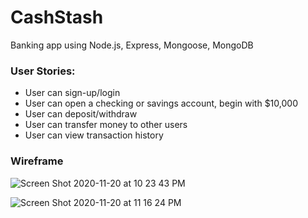 # CashStash

Banking app using Node.js, Express, Mongoose, MongoDB


### User Stories:

* User can sign-up/login
* User can open a checking or savings account, begin with $10,000
* User can deposit/withdraw
* User can transfer money to other users
* User can view transaction history

### Wireframe

![Screen Shot 2020-11-20 at 10 23 43 PM](https://user-images.githubusercontent.com/73499055/99867865-16503f00-2b83-11eb-9182-e4b8e55fbcd2.png)



![Screen Shot 2020-11-20 at 11 16 24 PM](https://user-images.githubusercontent.com/73499055/99868238-75fc1980-2b86-11eb-97f2-3c7caeb3026f.png)
